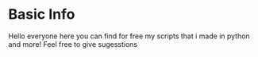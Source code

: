 # Basic Info

Hello everyone here you can find for free my scripts that i made in python and more!
Feel free to give sugesstions
